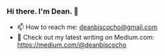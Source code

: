 ### Hi there. I'm Dean. 👋

- 📫 How to reach me: deanbiscocho@gmail.com
- 🔭 Check out my latest writing on Medium.com: https://medium.com/@deanbiscocho



<!--
**deanbiscocho/deanbiscocho** is a ✨ _special_ ✨ repository because its `README.md` (this file) appears on your GitHub profile.

Here are some ideas to get you started:

- 🔭 I’m currently working on ...
- 🌱 I’m currently learning ...
- 👯 I’m looking to collaborate on ...
- 🤔 I’m looking for help with ...
- 💬 Ask me about ...
- 📫 How to reach me: ...
- 😄 Pronouns: ...
- ⚡ Fun fact: ...
-->
